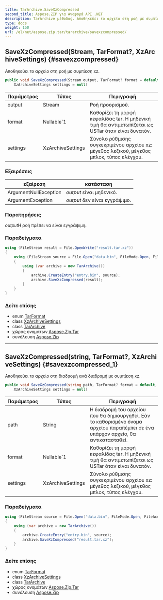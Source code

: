 ```yaml
---
title: TarArchive.SaveXzCompressed
second_title: Aspose.ZIP για Αναφορά API .NET
description: TarArchive μέθοδος. Αποθηκεύει το αρχείο στη ροή με συμπίεση xz.
type: docs
weight: 150
url: /el/net/aspose.zip.tar/tararchive/savexzcompressed/
---
```

## SaveXzCompressed(Stream, TarFormat?, XzArchiveSettings) {#savexzcompressed}

Αποθηκεύει το αρχείο στη ροή με συμπίεση xz.

```csharp
public void SaveXzCompressed(Stream output, TarFormat? format = default, 
    XzArchiveSettings settings = null)
```

| Παράμετρος | Τύπος | Περιγραφή |
| --- | --- | --- |
| output | Stream | Ροή προορισμού. |
| format | Nullable`1 | Καθορίζει τη μορφή κεφαλίδας tar. Η μηδενική τιμή θα αντιμετωπίζεται ως USTar όταν είναι δυνατόν. |
| settings | XzArchiveSettings | Σύνολο ρύθμισης συγκεκριμένου αρχείου xz: μέγεθος λεξικού, μέγεθος μπλοκ, τύπος ελέγχου. |

### Εξαιρέσεις

| εξαίρεση | κατάσταση |
| --- | --- |
| ArgumentNullException | *output* είναι μηδενικό. |
| ArgumentException | *output* δεν είναι εγγράψιμο. |

### Παρατηρήσεις

*output*Η ροή πρέπει να είναι εγγράψιμη.

### Παραδείγματα

```csharp
using (FileStream result = File.OpenWrite("result.tar.xz"))
{
    using (FileStream source = File.Open("data.bin", FileMode.Open, FileAccess.Read))
    {
        using (var archive = new TarArchive())
        {
            archive.CreateEntry("entry.bin", source);
            archive.SaveXzCompressed(result);
        }
    }
}
```

### Δείτε επίσης

* enum [TarFormat](../../tarformat/)
* class [XzArchiveSettings](../../../aspose.zip.xz.settings/xzarchivesettings/)
* class [TarArchive](../)
* χώρος ονομάτων [Aspose.Zip.Tar](../../tararchive/)
* συνέλευση [Aspose.Zip](../../../)

---

## SaveXzCompressed(string, TarFormat?, XzArchiveSettings) {#savexzcompressed_1}

Αποθηκεύει το αρχείο στη διαδρομή ανά διαδρομή με συμπίεση xz.

```csharp
public void SaveXzCompressed(string path, TarFormat? format = default, 
    XzArchiveSettings settings = null)
```

| Παράμετρος | Τύπος | Περιγραφή |
| --- | --- | --- |
| path | String | Η διαδρομή του αρχείου που θα δημιουργηθεί. Εάν το καθορισμένο όνομα αρχείου παραπέμπει σε ένα υπάρχον αρχείο, θα αντικατασταθεί. |
| format | Nullable`1 | Καθορίζει τη μορφή κεφαλίδας tar. Η μηδενική τιμή θα αντιμετωπίζεται ως USTar όταν είναι δυνατόν. |
| settings | XzArchiveSettings | Σύνολο ρύθμισης συγκεκριμένου αρχείου xz: μέγεθος λεξικού, μέγεθος μπλοκ, τύπος ελέγχου. |

### Παραδείγματα

```csharp
using (FileStream source = File.Open("data.bin", FileMode.Open, FileAccess.Read))
{
    using (var archive = new TarArchive())
    {
        archive.CreateEntry("entry.bin", source);
        archive.SaveXzCompressed("result.tar.xz");
    }
}
```

### Δείτε επίσης

* enum [TarFormat](../../tarformat/)
* class [XzArchiveSettings](../../../aspose.zip.xz.settings/xzarchivesettings/)
* class [TarArchive](../)
* χώρος ονομάτων [Aspose.Zip.Tar](../../tararchive/)
* συνέλευση [Aspose.Zip](../../../)


